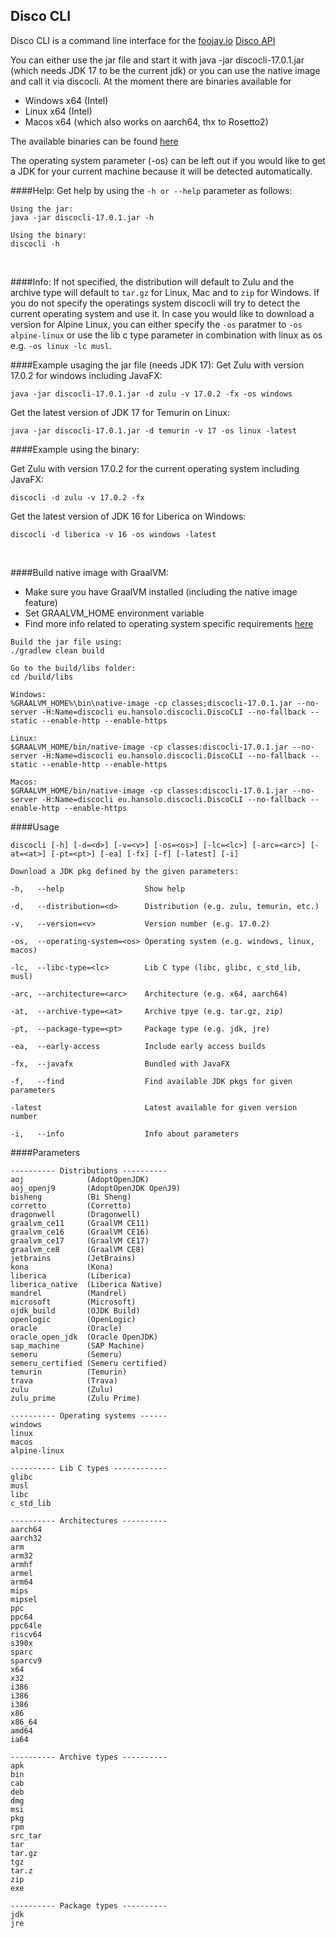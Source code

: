 ## Disco CLI

Disco CLI is a command line interface for the [foojay.io](https://foojay.io) [Disco API](https://github.com/foojayio/discoapi)

You can either use the jar file and start it with java -jar discocli-17.0.1.jar (which needs JDK 17 to be
the current jdk) or
you can use the native image and call it via discocli.
At the moment there are binaries available for 
- Windows x64 (Intel)
- Linux x64 (Intel)
- Macos x64 (which also works on aarch64, thx to Rosetto2)

The available binaries can be found [here](https://github.com/HanSolo/discocli/releases)

The operating system parameter (-os) can be left out if you would like to get a JDK for
your current machine because it will be detected automatically.


####Help:
Get help by using the ```-h or --help``` parameter as follows:

```shell
Using the jar:
java -jar discocli-17.0.1.jar -h

Using the binary:
discocli -h
```
<br>

####Info:
If not specified, the distribution will default to Zulu and the 
archive type will default to ```tar.gz``` for Linux, Mac and to ```zip``` for Windows.
If you do not specify the operatings system discocli will try to detect
the current operating system and use it.
In case you would like to download a version for Alpine Linux, you can
either specify the ```-os``` paratmer to ```-os alpine-linux``` or use
the lib c type parameter in combination with linux as os e.g. ```-os linux -lc musl```.
<br>

####Example usaging the jar file (needs JDK 17):
Get Zulu with version 17.0.2 for windows including JavaFX:
```shell
java -jar discocli-17.0.1.jar -d zulu -v 17.0.2 -fx -os windows
```
Get the latest version of JDK 17 for Temurin on Linux:
```shell
java -jar discocli-17.0.1.jar -d temurin -v 17 -os linux -latest
```


####Example using the binary:

Get Zulu with version 17.0.2 for the current operating system including JavaFX:
```shell
discocli -d zulu -v 17.0.2 -fx
```
Get the latest version of JDK 16 for Liberica on Windows:
```shell
discocli -d liberica -v 16 -os windows -latest
```

<br>

####Build native image with GraalVM:

- Make sure you have GraalVM installed (including the native image feature)
- Set GRAALVM_HOME environment variable
- Find more info related to operating system specific requirements [here](https://www.graalvm.org/22.0/reference-manual/native-image/)


```shell
Build the jar file using:
./gradlew clean build
```
```shell
Go to the build/libs folder:
cd /build/libs
```
```shell
Windows:
%GRAALVM_HOME%\bin\native-image -cp classes;discocli-17.0.1.jar --no-server -H:Name=discocli eu.hansolo.discocli.DiscoCLI --no-fallback --static --enable-http --enable-https

Linux:
$GRAALVM_HOME/bin/native-image -cp classes:discocli-17.0.1.jar --no-server -H:Name=discocli eu.hansolo.discocli.DiscoCLI --no-fallback --static --enable-http --enable-https

Macos:
$GRAALVM_HOME/bin/native-image -cp classes:discocli-17.0.1.jar --no-server -H:Name=discocli eu.hansolo.discocli.DiscoCLI --no-fallback --enable-http --enable-https
```

####Usage
```
discocli [-h] [-d=<d>] [-v=<v>] [-os=<os>] [-lc=<lc>] [-arc=<arc>] [-at=<at>] [-pt=<pt>] [-ea] [-fx] [-f] [-latest] [-i]

Download a JDK pkg defined by the given parameters:

-h,   --help                  Show help

-d,   --distribution=<d>      Distribution (e.g. zulu, temurin, etc.)

-v,   --version=<v>           Version number (e.g. 17.0.2)

-os,  --operating-system=<os> Operating system (e.g. windows, linux, macos)

-lc,  --libc-type=<lc>        Lib C type (libc, glibc, c_std_lib, musl)

-arc, --architecture=<arc>    Architecture (e.g. x64, aarch64)

-at,  --archive-type=<at>     Archive tpye (e.g. tar.gz, zip)

-pt,  --package-type=<pt>     Package type (e.g. jdk, jre)

-ea,  --early-access          Include early access builds

-fx,  --javafx                Bundled with JavaFX

-f,   --find                  Find available JDK pkgs for given parameters

-latest                       Latest available for given version number

-i,   --info                  Info about parameters
```

####Parameters
```
---------- Distributions ----------
aoj              (AdoptOpenJDK)
aoj_openj9       (AdoptOpenJDK OpenJ9)
bisheng          (Bi Sheng)
corretto         (Corretto)
dragonwell       (Dragonwell)
graalvm_ce11     (GraalVM CE11)
graalvm_ce16     (GraalVM CE16)
graalvm_ce17     (GraalVM CE17)
graalvm_ce8      (GraalVM CE8)
jetbrains        (JetBrains)
kona             (Kona)
liberica         (Liberica)
liberica_native  (Liberica Native)
mandrel          (Mandrel)
microsoft        (Microsoft)
ojdk_build       (OJDK Build)
openlogic        (OpenLogic)
oracle           (Oracle)
oracle_open_jdk  (Oracle OpenJDK)
sap_machine      (SAP Machine)
semeru           (Semeru)
semeru_certified (Semeru certified)
temurin          (Temurin)
trava            (Trava)
zulu             (Zulu)
zulu_prime       (Zulu Prime)

---------- Operating systems ------
windows
linux
macos
alpine-linux

---------- Lib C types ------------
glibc
musl
libc
c_std_lib

---------- Architectures ----------
aarch64
aarch32
arm
arm32
armhf
armel
arm64
mips
mipsel
ppc
ppc64
ppc64le
riscv64
s390x
sparc
sparcv9
x64
x32
i386
i386
i386
x86
x86_64
amd64
ia64

---------- Archive types ----------
apk
bin
cab
deb
dmg
msi
pkg
rpm
src_tar
tar
tar.gz
tgz
tar.z
zip
exe

---------- Package types ----------
jdk
jre
```